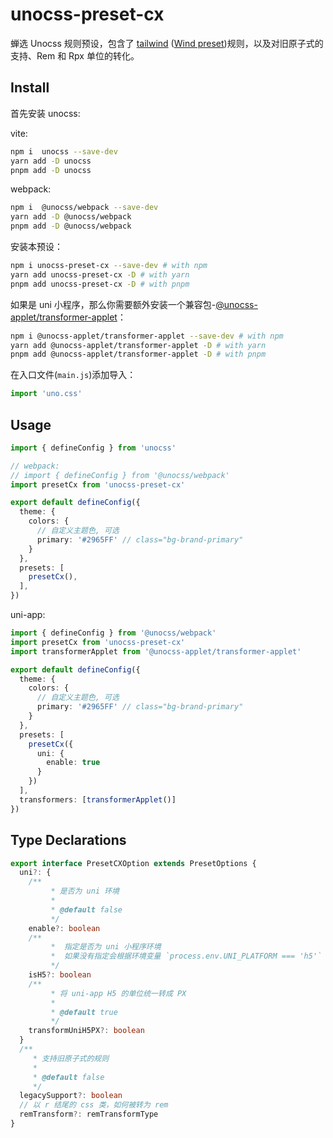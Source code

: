 # unocss-preset-cx

蝉选 Unocss 规则预设，包含了 [tailwind](https://tailwindcss.com/docs/) ([Wind preset](https://unocss.dev/presets/wind))规则，以及对旧原子式的支持、Rem 和 Rpx 单位的转化。

## Install

首先安装 unocss:

vite:

```bash
npm i  unocss --save-dev
yarn add -D unocss
pnpm add -D unocss
```


webpack:

```bash
npm i  @unocss/webpack --save-dev
yarn add -D @unocss/webpack
pnpm add -D @unocss/webpack
```
安装本预设：

```bash
npm i unocss-preset-cx --save-dev # with npm
yarn add unocss-preset-cx -D # with yarn
pnpm add unocss-preset-cx -D # with pnpm
```

如果是 uni 小程序，那么你需要额外安装一个兼容包-[@unocss-applet/transformer-applet](https://github.com/unocss-applet/unocss-applet/tree/main/packages/transformer-applet)：

```bash
npm i @unocss-applet/transformer-applet --save-dev # with npm
yarn add @unocss-applet/transformer-applet -D # with yarn
pnpm add @unocss-applet/transformer-applet -D # with pnpm
```

在入口文件(`main.js`)添加导入：

```js
import 'uno.css'
```

## Usage

```ts
import { defineConfig } from 'unocss'

// webpack:
// import { defineConfig } from '@unocss/webpack'
import presetCx from 'unocss-preset-cx'

export default defineConfig({
  theme: {
    colors: {
      // 自定义主题色, 可选
      primary: '#2965FF' // class="bg-brand-primary"
    }
  },
  presets: [
    presetCx(),
  ],
})
```
uni-app:

```ts
import { defineConfig } from '@unocss/webpack'
import presetCx from 'unocss-preset-cx'
import transformerApplet from '@unocss-applet/transformer-applet'

export default defineConfig({
  theme: {
    colors: {
      // 自定义主题色, 可选
      primary: '#2965FF' // class="bg-brand-primary"
    }
  },
  presets: [
    presetCx({
      uni: {
        enable: true
      }
    })
  ],
  transformers: [transformerApplet()]
})
```

## Type Declarations

```ts
export interface PresetCXOption extends PresetOptions {
  uni?: {
    /**
         * 是否为 uni 环境
         *
         * @default false
         */
    enable?: boolean
    /**
         *  指定是否为 uni 小程序环境
         *  如果没有指定会根据环境变量 `process.env.UNI_PLATFORM === 'h5'` 检测
         */
    isH5?: boolean
    /**
         * 将 uni-app H5 的单位统一转成 PX
         *
         * @default true
         */
    transformUniH5PX?: boolean
  }
  /**
     * 支持旧原子式的规则
     *
     * @default false
     */
  legacySupport?: boolean
  // 以 r 结尾的 css 类，如何被转为 rem
  remTransform?: remTransformType
}
```
